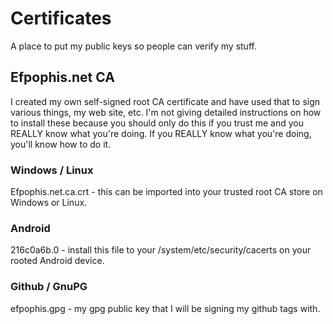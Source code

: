 # Certificates

A place to put my public keys so people can verify my stuff.

## Efpophis.net CA

I created my own self-signed root CA certificate and have used that to sign various things, my web site, etc. I'm not giving detailed instructions on how to install these because you should only do this if you trust me and you REALLY know what you're doing. If you REALLY know what you're doing, you'll know how to do it.

### Windows / Linux

Efpophis.net.ca.crt - this can be imported into your trusted root CA store on Windows or Linux.

### Android

216c0a6b.0 - install this file to your /system/etc/security/cacerts on your rooted Android device.

### Github / GnuPG

efpophis.gpg - my gpg public key that I will be signing my github tags with.
